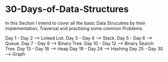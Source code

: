 # 30-Days-of-Data-Structures
In this Section I intend to cover all the basic Data Strucutres by their implementation, Traversal and practising some common Problems.

Day 1 - Day 2 --> Linked List.
Day 3 - Day 4 --> Stack.
Day 5 - Day 6 --> Queue.
Day 7 - Day 9 --> Binary Tree.
Day 10 - Day 12 --> Binary Search Tree.
Day 13 - Day 18 --> Heap
Day 19 - Day 24 --> Hashing
Day 25 - Day 30 --> Graph
